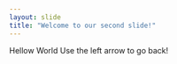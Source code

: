 ```yaml
---
layout: slide
title: "Welcome to our second slide!"
---
```

Hellow World
Use the left arrow to go back!

